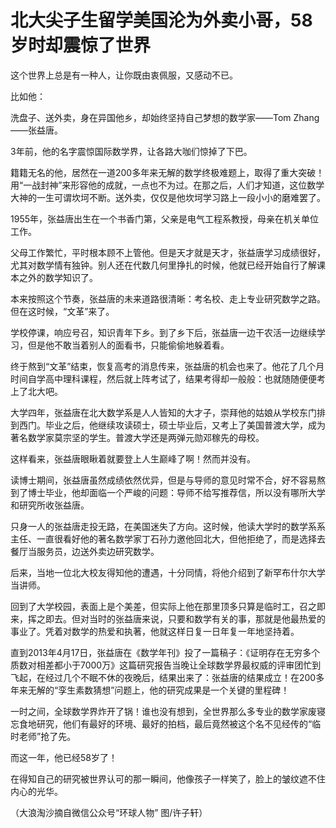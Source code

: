 # 北大尖子生留学美国沦为外卖小哥，58岁时却震惊了世界

这个世界上总是有一种人，让你既由衷佩服，又感动不已。 

比如他： 

洗盘子、送外卖，身在异国他乡，却始终坚持自己梦想的数学家——Tom Zhang——张益唐。 

3年前，他的名字震惊国际数学界，让各路大咖们惊掉了下巴。 

籍籍无名的他，居然在一道200多年来无解的数学终极难题上，取得了重大突破！用“一战封神”来形容他的成就，一点也不为过。在那之后，人们才知道，这位数学大神的一生可谓坎坷不断。送外卖，仅仅是他坎坷学习路上一段小小的磨难罢了。 

1955年，张益唐出生在一个书香门第，父亲是电气工程系教授，母亲在机关单位工作。 

父母工作繁忙，平时根本顾不上管他。但是天才就是天才，张益唐学习成绩很好，尤其对数学情有独钟。别人还在代数几何里挣扎的时候，他就已经开始自行了解课本之外的数学知识了。 

本来按照这个节奏，张益唐的未来道路很清晰：考名校、走上专业研究数学之路。但在这时候，“文革”来了。 

学校停课，响应号召，知识青年下乡。到了乡下后，张益唐一边干农活一边继续学习，但是他不敢当着别人的面看书，只能偷偷地躲着看。 

终于熬到“文革”结束，恢复高考的消息传来，张益唐的机会也来了。他花了几个月时间自学高中理科课程，然后就上阵考试了，结果考得却一般般：也就随随便便考上了北大吧。 

大学四年，张益唐在北大数学系是人人皆知的大才子，崇拜他的姑娘从学校东门排到西门。毕业之后，他继续攻读硕士，硕士毕业后，又考上了美国普渡大学，成为著名数学家莫宗坚的学生。普渡大学还是两弹元勋邓稼先的母校。 

这样看来，张益唐眼瞅着就要登上人生巅峰了啊！然而并没有。 

读博士期间，张益唐虽然成绩依然优异，但是与导师的意见时常不合，好不容易熬到了博士毕业，他却面临一个严峻的问题：导师不给写推荐信，所以没有哪所大学和研究所收张益唐。 

只身一人的张益唐走投无路，在美国迷失了方向。这时候，他读大学时的数学系系主任、一直很看好他的著名数学家丁石孙力邀他回北大，但他拒绝了，而是选择去餐厅当服务员，边送外卖边研究数学。 

后来，当地一位北大校友得知他的遭遇，十分同情，将他介绍到了新罕布什尔大学当讲师。 

回到了大学校园，表面上是个美差，但实际上他在那里顶多只算是临时工，召之即来，挥之即去。但对当时的张益唐来说，只要和数学有关的事，那就是他最热爱的事业了。凭着对数学的热爱和执著，他就这样日复一日年复一年地坚持着。 

直到2013年4月17日，张益唐在《数学年刊》投了一篇稿子：《证明存在无穷多个质数对相差都小于7000万》这篇研究报告当晚让全球数学界最权威的评审团忙到飞起，在经过几个不眠不休的夜晚后，结果出来了：张益唐的结果成立！在200多年来无解的“孪生素数猜想”问题上，他的研究成果是一个关键的里程碑！ 

一时之间，全球数学界炸开了锅！谁也没有想到，全世界那么多专业的数学家废寝忘食地研究，他们有最好的环境、最好的拍档，最后竟然被这个名不见经传的“临时老师”抢了先。 

而这一年，他已经58岁了！ 

在得知自己的研究被世界认可的那一瞬间，他像孩子一样笑了，脸上的皱纹遮不住内心的光华。 

（大浪淘沙摘自微信公众号“环球人物” 图/许子轩）